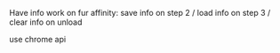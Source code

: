 Have info work on fur affinity: save info on step 2 / load info on step 3 / clear info on unload

use chrome api
